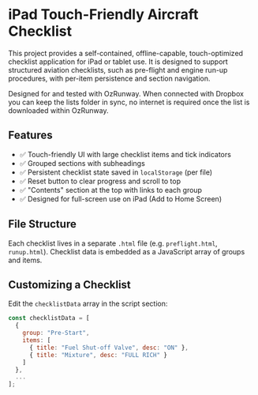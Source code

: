 # iPad Touch-Friendly Aircraft Checklist

This project provides a self-contained, offline-capable, touch-optimized checklist application for iPad or tablet use. It is designed to support structured aviation checklists, such as pre-flight and engine run-up procedures, with per-item persistence and section navigation.

Designed for and tested with OzRunway. When connected with Dropbox you can keep the lists folder in sync, no internet is required once the list is downloaded within OzRunway.

## Features

- ✅ Touch-friendly UI with large checklist items and tick indicators
- ✅ Grouped sections with subheadings
- ✅ Persistent checklist state saved in `localStorage` (per file)
- ✅ Reset button to clear progress and scroll to top
- ✅ "Contents" section at the top with links to each group
- ✅ Designed for full-screen use on iPad (Add to Home Screen)

## File Structure

Each checklist lives in a separate `.html` file (e.g. `preflight.html`, `runup.html`). Checklist data is embedded as a JavaScript array of groups and items.

## Customizing a Checklist

Edit the `checklistData` array in the script section:

```js
const checklistData = [
  {
    group: "Pre-Start",
    items: [
      { title: "Fuel Shut-off Valve", desc: "ON" },
      { title: "Mixture", desc: "FULL RICH" }
    ]
  },
  ...
];
